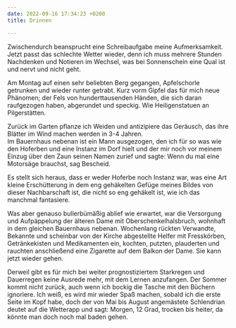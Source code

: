 ```yaml
---
date: 2022-09-16 17:34:23 +0200
title: Drinnen

---
```

Zwischendurch beansprucht eine Schreibaufgabe meine Aufmerksamkeit. Jetzt passt das schlechte Wetter wieder, denn ich muss mehrere Stunden Nachdenken und Notieren im Wechsel, was bei Sonnenschein eine Qual ist und nervt und nicht geht.

Am Montag auf einen sehr beliebten Berg gegangen, Apfelschorle getrunken und wieder runter getrabt. Kurz vorm Gipfel das für mich neue Phänomen; der Fels von hunderttausenden Händen, die sich daran raufgezogen haben, abgerundet und speckig. Wie Heiligenstatuen an Pilgerstätten.

Zurück im Garten pflanze ich Weiden und antizipiere das Geräusch, das ihre Blätter im Wind machen werden in 3-4 Jahren.  
 Im Bauernhaus nebenan ist ein Mann ausgezogen, den ich für so was wie den Hoferben und eine Instanz im Dorf hielt und der mir noch vor meinem Einzug über den Zaun seinen Namen zurief und sagte: Wenn du mal eine Motorsäge brauchst, sag Bescheid.

Es stellt sich heraus, dass er weder Hoferbe noch Instanz war, was eine Art kleine Erschütterung in dem eng gehäkelten Gefüge meines Bildes von dieser Nachbarschaft ist, die nicht so eng gehäkelt ist, wie ich das manchmal fantasiere.

Was aber genauso bullerbümäßig ablief wie erwartet, war die Versorgung und Aufpäppelung der älteren Dame mit Oberschenkelhalsbruch, wohnhaft in dem gleichen Bauernhaus nebenan. Wochenlang rückten Verwandte, Bekannte und scheinbar von der Kirche abgestellte Helfer mit Fresskörben, Getränkekisten und Medikamenten ein, kochten, putzten, plauderten und rauchten anschließend eine Zigarette auf dem Balkon der Dame. Sie kann jetzt wieder gehen.

Derweil gibt es für mich bei weiter prognostiziertem Starkregen und Dauerregen keine Ausrede mehr, mit dem Lernen anzufangen. Der Sommer kommt nicht zurück, auch wenn ich bockig die Tasche mit den Büchern ignoriere. Ich weiß, es wird mir wieder Spaß machen, sobald ich die erste Seite im Kopf habe, doch der von Mai bis August angemästete Schlendrian deutet auf die Wetterapp und sagt: Morgen, 12 Grad, trocken bis heiter, da könnte man doch noch mal baden gehen.

  
   
   
 